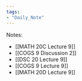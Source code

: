 ```yaml
---
tags:
- "Daily_Note"
---
```


Notes:
- [[MATH 20C Lecture 9]]
- [[COGS 9 Discussion 2]]
- [[DSC 20 Lecture 9]]
- [[COGS 9 Lecture 9]]
- [[MATH 20D Lecture 9]]

